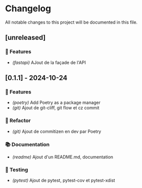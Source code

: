 # Changelog

All notable changes to this project will be documented in this file.

## [unreleased]

### 🚀 Features

- *(fastapi)* AJout de la façade de l'API

## [0.1.1] - 2024-10-24

### 🚀 Features

- *(poetry)* Add Poetry as a package manager
- *(git)* Ajout de git-cliff, git flow et cz commit

### 🚜 Refactor

- *(git)* Ajout de commitizen en dev par Poetry

### 📚 Documentation

- *(readme)* Ajout d'un README.md, documentation

### 🧪 Testing

- *(pytest)* Ajout de pytest, pytest-cov et pytest-xdist

<!-- generated by git-cliff -->
